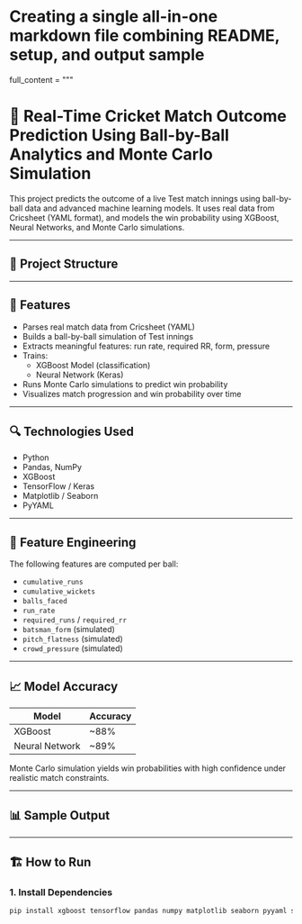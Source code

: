 # Creating a single all-in-one markdown file combining README, setup, and output sample

full_content = """
# 🏏 Real-Time Cricket Match Outcome Prediction Using Ball-by-Ball Analytics and Monte Carlo Simulation

This project predicts the outcome of a live Test match innings using ball-by-ball data and advanced machine learning models. It uses real data from Cricsheet (YAML format), and models the win probability using XGBoost, Neural Networks, and Monte Carlo simulations.

---

## 📂 Project Structure


---

## 🚀 Features

- Parses real match data from Cricsheet (YAML)
- Builds a ball-by-ball simulation of Test innings
- Extracts meaningful features: run rate, required RR, form, pressure
- Trains:
  - XGBoost Model (classification)
  - Neural Network (Keras)
- Runs Monte Carlo simulations to predict win probability
- Visualizes match progression and win probability over time

---

## 🔍 Technologies Used

- Python
- Pandas, NumPy
- XGBoost
- TensorFlow / Keras
- Matplotlib / Seaborn
- PyYAML

---

## 🧠 Feature Engineering

The following features are computed per ball:
- `cumulative_runs`
- `cumulative_wickets`
- `balls_faced`
- `run_rate`
- `required_runs` / `required_rr`
- `batsman_form` (simulated)
- `pitch_flatness` (simulated)
- `crowd_pressure` (simulated)

---

## 📈 Model Accuracy

| Model           | Accuracy |
|----------------|----------|
| XGBoost         | ~88%     |
| Neural Network  | ~89%     |

Monte Carlo simulation yields win probabilities with high confidence under realistic match constraints.

---

## 📊 Sample Output


---

## 🏗️ How to Run

### 1. Install Dependencies
```bash
pip install xgboost tensorflow pandas numpy matplotlib seaborn pyyaml scikit-learn
